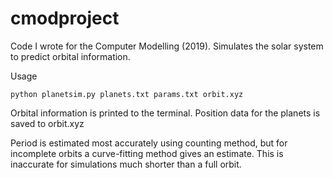# cmodproject
Code I wrote for the Computer Modelling (2019).
Simulates the solar system to predict orbital information.

Usage
```
python planetsim.py planets.txt params.txt orbit.xyz
```


Orbital information is printed to the terminal.
Position data for the planets is saved to orbit.xyz

Period is estimated most accurately using counting method, but
 for incomplete orbits a curve-fitting method gives an estimate.
 This is inaccurate for simulations much shorter than a full orbit.
